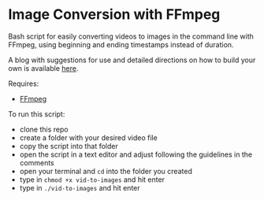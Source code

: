 # Image Conversion with FFmpeg
Bash script for easily converting videos to images in the command line with FFmpeg, using beginning and ending timestamps instead of duration. 

A blog with suggestions for use and detailed directions on how to build your own is available [here](https://medium.com/@marycriv/video-to-image-conversion-in-the-command-line-using-ffmpeg-83dace3409ca).

Requires:
- [FFmpeg](https://www.ffmpeg.org/)

To run this script:
- clone this repo
- create a folder with your desired video file
- copy the script into that folder
- open the script in a text editor and adjust following the guidelines in the comments
- open your terminal and `cd` into the folder you created
- type in `chmod +x vid-to-images` and hit enter
- type in `./vid-to-images` and hit enter